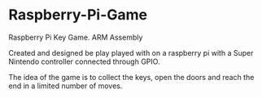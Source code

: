 # Raspberry-Pi-Game
Raspberry Pi Key Game. ARM Assembly

Created and designed be play played with on a raspberry pi with a Super Nintendo controller connected through GPIO.

The idea of the game is to collect the keys, open the doors and reach the end in a limited number of moves.
